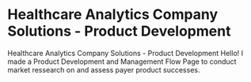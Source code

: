 # Healthcare Analytics Company Solutions - Product Development
 Healthcare Analytics Company Solutions - Product Development
Hello! I made a Product Development and Management Flow Page to conduct market ressearch on and assess payer product successes.
